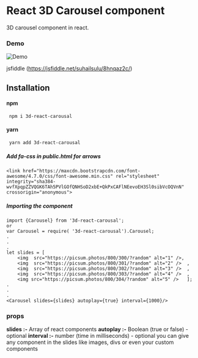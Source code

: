 # React 3D Carousel component
3D carousel component in react.

### Demo 
![Demo](https://i.imgur.com/aa2QTOx.gif)

jsfiddle (https://jsfiddle.net/suhailsulu/8hnqaz2c/) 

## Installation

#### npm 

```
 npm i 3d-react-carousal
```
#### yarn
```
 yarn add 3d-react-carousal
```
##### Add fa-css in public.html for arrows

```
<link href="https://maxcdn.bootstrapcdn.com/font-awesome/4.7.0/css/font-awesome.min.css" rel="stylesheet" integrity="sha384-wvfXpqpZZVQGK6TAh5PVlGOfQNHSoD2xbE+QkPxCAFlNEevoEH3Sl0sibVcOQVnN" crossorigin="anonymous">
```

##### Importing the component
```shell
import {Carousel} from '3d-react-carousal';
or 
var Carousel = require( '3d-react-carousal').Carousel;
.
.
.
let slides = [
    <img  src="https://picsum.photos/800/300/?random" alt="1" />,
    <img  src="https://picsum.photos/800/301/?random" alt="2" />  ,
    <img  src="https://picsum.photos/800/302/?random" alt="3" />  ,
    <img  src="https://picsum.photos/800/303/?random" alt="4" />  ,
    <img src="https://picsum.photos/800/304/?random" alt="5" />   ];
.
.
.
<Carousel slides={slides} autoplay={true} interval={1000}/>

```
### props 
<b>slides :-</b> Array of react components
<b>autoplay :-</b> Boolean (true or false) - optional
<b>interval :-</b> number (time in milliseconds) - optional
you can give any component in the slides like images, divs or even your custom components
